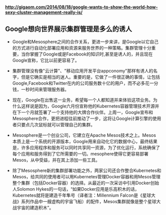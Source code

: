 #### http://gigaom.com/2014/08/18/google-wants-to-show-the-world-how-sexy-cluster-management-really-is/

## Google想向世界展示集群管理是多么的诱人

- Google和Mesosphere之间的合作关系，更进一步来讲，是Google以它自己的方式进行自动化部署应用和资源来服务世界的一种策略。集群管理十分重要，当你掌握了Google或是Facebook的知识时,甚至是诱人的，并且现在Google宣称，它比以前更容易了。

- 集群管理没有像"云计算"、"移动应用开发平台appconomy"那样有诱人的名字，但是它确实是相当的迷人。重要的是，它做了一件很正确的事情，让包括Google,Facebook和Twitter在内的公司服务数十亿的用户，而不必多花一分钱，一秒时间来管理服务器。

- 现在，Google在出售这一业务，希望每一个人都知道并来体验这项业务。为什么这样说是因为，Google六月份宣称他的Kubernetes容器管理技术开源并在下一个月就签署了一个支持他的大牌合作伙伴。上周一，Google宣布和Mesosphere合作，更把进程往前推动了一步，这将让Google计算引擎的使用者只要点几次鼠标就可以管理自己的集群。

- Mesosphere是一个创业公司，它建立在Apache Mesos技术之上。Mesos 本质上是一个系统的开源版本，Google用来自动化它的数据中心，最终结果是，许多应用程序和服务可以同时共享同一资源，为了优化运行，系统确保了每个应用和服务得到了它所需要的一切。mesophere使得它更容易部署Mesos，从中受益，并在其上添加一些工具。

- 除了Mesosphere新的集群部署功能之外，两家公司还合作整合Kubernetes和Mesos，给共同的使用者可以用Kubernetes管理Docker容器和用Mesos管理整个集群（包括Docker容器）的选择。从最近的一次采访中引用Docker创始人Solomon Hykes的一句话，“如果Docker应用是乐高积木的话，Kubernetes就将是建造千年隼号（译者注：Millennium Falcon是《星球大战》系列作品中一艘虚构的宇宙飞船）的配件，Mesos集群就像是整个星球大战宇宙的建造积木”。


